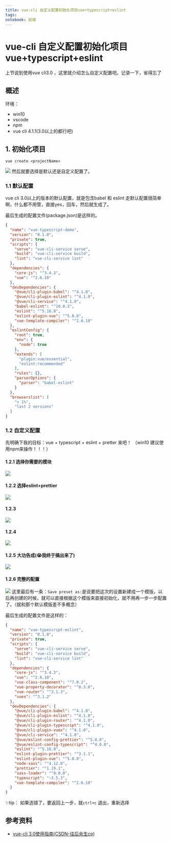 ```yaml
---
title: vue-cli 自定义配置初始化项目vue+typescript+eslint
tags:
notebook: 前端
---
```

# vue-cli 自定义配置初始化项目vue+typescript+eslint
上节说到使用vue cli3.0 ，这里就介绍怎么自定义配置吧。记录一下，省得忘了

## 概述
环境：
- win10
- vscode
- npm
- vue cli 4.1.1(3.0以上的都行吧)

## 1. 初始化项目
``` npm
vue create <projectName>
```
![](https://raw.githubusercontent.com/heihuahe/myGallery/master/noteImage/20191212152041.png)
然后就要选择是默认还是自定义配置了。
### 1.1 默认配置
vue cli 3.0以上的版本的默认配置，就是包含babel 和 eslint
走默认配置很简单啊，什么都不用管，直接yes，回车，然后就生成了。

最后生成的配置文件(package.json)是这样的。
``` json
{
  "name": "vue-typescript-demo",
  "version": "0.1.0",
  "private": true,
  "scripts": {
    "serve": "vue-cli-service serve",
    "build": "vue-cli-service build",
    "lint": "vue-cli-service lint"
  },
  "dependencies": {
    "core-js": "^3.4.3",
    "vue": "^2.6.10"
  },
  "devDependencies": {
    "@vue/cli-plugin-babel": "^4.1.0",
    "@vue/cli-plugin-eslint": "^4.1.0",
    "@vue/cli-service": "^4.1.0",
    "babel-eslint": "^10.0.3",
    "eslint": "^5.16.0",
    "eslint-plugin-vue": "^5.0.0",
    "vue-template-compiler": "^2.6.10"
  },
  "eslintConfig": {
    "root": true,
    "env": {
      "node": true
    },
    "extends": [
      "plugin:vue/essential",
      "eslint:recommended"
    ],
    "rules": {},
    "parserOptions": {
      "parser": "babel-eslint"
    }
  },
  "browserslist": [
    "> 1%",
    "last 2 versions"
  ]
}

```

### 1.2 自定义配置
先明确下我的目标：vue + typescript + eslint + pretter
来吧！ （win10 建议使用npm来操作！！！）
#### 1.2.1 选择你需要的模块
![](https://raw.githubusercontent.com/heihuahe/myGallery/master/noteImage/20191212155032.png)

#### 1.2.2 选择eslint+prettier
![](https://raw.githubusercontent.com/heihuahe/myGallery/master/noteImage/20191212155409.png)

#### 1.2.3
![](https://raw.githubusercontent.com/heihuahe/myGallery/master/noteImage/20191212155530.png)

#### 1.2.4
![](https://raw.githubusercontent.com/heihuahe/myGallery/master/noteImage/20191212160444.png)

#### 1.2.5 大功告成(:sob:我终于搞出来了)
![](https://raw.githubusercontent.com/heihuahe/myGallery/master/noteImage/20191212160444.png)

#### 1.2.6 完整的配置
![](https://raw.githubusercontent.com/heihuahe/myGallery/master/noteImage/20191212165027.png)
这里最后有一条：`Save preset as:`是说要把这次的设置新建成一个模版，以后再创建的时候，就可以直接根据这个模版来直接初始化，就不用再一步一步配置了。（就和那个默认模版差不多概念）

最后生成的配置文件是这样的：
``` json
{
  "name": "vue-typescript-eslint",
  "version": "0.1.0",
  "private": true,
  "scripts": {
    "serve": "vue-cli-service serve",
    "build": "vue-cli-service build",
    "lint": "vue-cli-service lint"
  },
  "dependencies": {
    "core-js": "^3.4.3",
    "vue": "^2.6.10",
    "vue-class-component": "^7.0.2",
    "vue-property-decorator": "^8.3.0",
    "vue-router": "^3.1.3",
    "vuex": "^3.1.2"
  },
  "devDependencies": {
    "@vue/cli-plugin-babel": "^4.1.0",
    "@vue/cli-plugin-eslint": "^4.1.0",
    "@vue/cli-plugin-router": "^4.1.0",
    "@vue/cli-plugin-typescript": "^4.1.0",
    "@vue/cli-plugin-vuex": "^4.1.0",
    "@vue/cli-service": "^4.1.0",
    "@vue/eslint-config-prettier": "^5.0.0",
    "@vue/eslint-config-typescript": "^4.0.0",
    "eslint": "^5.16.0",
    "eslint-plugin-prettier": "^3.1.1",
    "eslint-plugin-vue": "^5.0.0",
    "node-sass": "^4.12.0",
    "prettier": "^1.19.1",
    "sass-loader": "^8.0.0",
    "typescript": "~3.5.3",
    "vue-template-compiler": "^2.6.10"
  }
}

```

:sparkles:tip：
如果选错了，要返回上一步，就`ctrl+c` 退出，重新选择
## 参考资料
- [vue-cli 3.0使用指南(CSDN-往后余生cp)](https://blog.csdn.net/luchuanqi67/article/details/80907107)
